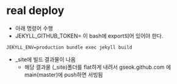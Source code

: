 # real deploy
- 아래 명령어 수행
- JEKYLL_GITHUB_TOKEN= 이 bash에 export되어 있어야 한다.
```
JEKYLL_ENV=production bundle exec jekyll build
```

- _site에 빌드 결과물이 나옴
  - 해당 결과물 (_site)폴더를 flat하게 내려서 gseok.github.com 에 main(master)에 push하면 서빙됨


